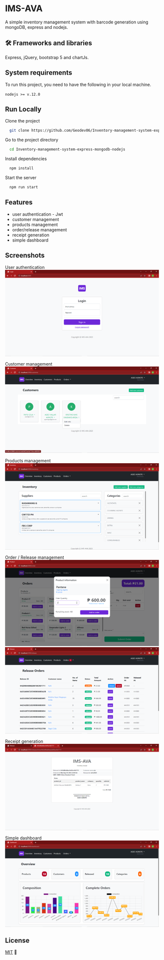 
# IMS-AVA

A simple inventory management system with barcode generation using mongoDB, express and nodejs. 


## 🛠️ Frameworks and libraries
Express, jQuery, bootstrap 5 and chartJs.


## System requirements 

To run this project, you need to have the following in your local machine.


`nodejs >= v.12.0`


## Run Locally

Clone the project

```bash
  git clone https://github.com/Geodev06/Inventory-management-system-express-mongodb-nodejs.git
```

Go to the project directory

```bash
  cd Inventory-management-system-express-mongodb-nodejs
```

Install dependencies

```bash
  npm install
```

Start the server

```bash
  npm run start
```


## Features

- user authentication - Jwt
- customer management 
- products management 
- order/release management
- receipt generation
- simple dashboard


## Screenshots
User authentication
![App Screenshot](https://raw.githubusercontent.com/Geodev06/Inventory-management-system-express-mongodb-nodejs/master/screenshot/login.png)

Customer management 
![App Screenshot](https://raw.githubusercontent.com/Geodev06/Inventory-management-system-express-mongodb-nodejs/master/screenshot/customer.png)

Products management 
![App Screenshot](https://raw.githubusercontent.com/Geodev06/Inventory-management-system-express-mongodb-nodejs/master/screenshot/inventory.png)

Order / Release management 
![App Screenshot](https://raw.githubusercontent.com/Geodev06/Inventory-management-system-express-mongodb-nodejs/master/screenshot/order.png)
![App Screenshot](https://raw.githubusercontent.com/Geodev06/Inventory-management-system-express-mongodb-nodejs/master/screenshot/release.png)


Receipt generation 
![App Screenshot](https://raw.githubusercontent.com/Geodev06/Inventory-management-system-express-mongodb-nodejs/master/screenshot/receipt.png)

Simple dashboard 
![App Screenshot](https://raw.githubusercontent.com/Geodev06/Inventory-management-system-express-mongodb-nodejs/master/screenshot/dashboard.png)


## License

[MIT](https://choosealicense.com/licenses/mit/) 💪

